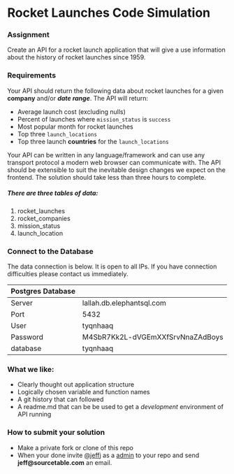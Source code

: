 
# Rocket Launches Code Simulation

### Assignment
Create an API for a rocket launch application that will give a use information about the history of rocket launches since 1959. 

### Requirements
Your API should return the following data about rocket launches for a given __company__ and/or ___date range___.  The API will return:

* Average launch cost (excluding nulls)
* Percent of launches where `mission_status` is `success`
* Most popular month for rocket launches
* Top three `launch_locations`
* Top three launch __countries__ for the `launch_locations`

Your API can be written in any language/framework and can use any transport protocol a modern web browser can communicate with. The API should be extensible to suit the inevitable design changes we expect on the frontend.  The solution should take less than three hours to complete. 


##### There are three tables of data:

1. rocket_launches
2. rocket_companies
3. mission_status
4. launch_location


### Connect to the Database
The data connection is below. It is open to all IPs.  If you have connection difficulties please contact us immediately.

| Postgres Database| |
|---|---|
| Server|lallah.db.elephantsql.com|
| Port | 5432 |
| User | tyqnhaaq |
| Password | 	M4SbR7Kk2L-dVGEmXXfSrvNnaZAdBoys |
|database| tyqnhaaq |


### What we like:

* Clearly thought out application structure
* Logically chosen variable and function names
* A git history that can followed
* A readme.md that can be be used to get a _development_ environment of API running


### How to submit your solution
* Make a private fork or clone of this repo
* When your done invite [@jeffj](https://github.com/jeffj) as a [admin](https://docs.github.com/en/github/setting-up-and-managing-organizations-and-teams/repository-permission-levels-for-an-organization#permission-levels-for-repositories-owned-by-an-organization) to your repo and send __jeff@sourcetable.com__ an email.
